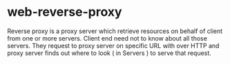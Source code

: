 # web-reverse-proxy
Reverse proxy is a proxy server which retrieve resources on behalf of client from one or more servers. Client end need not to know about all those servers. They request to proxy server on specific URL with over HTTP and proxy server finds out where to look ( in Servers ) to serve that request.
